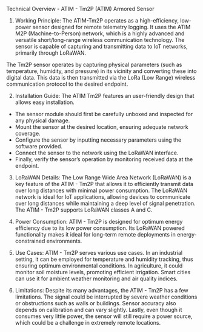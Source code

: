 Technical Overview - ATIM - Tm2P (ATIM) Armored Sensor

1. Working Principle:
The ATIM-Tm2P operates as a high-efficiency, low-power sensor designed for remote telemetry logging. It uses the ATIM M2P (Machine-to-Person) network, which is a highly advanced and versatile short/long-range wireless communication technology. The sensor is capable of capturing and transmitting data to IoT networks, primarily through LoRaWAN.

The Tm2P sensor operates by capturing physical parameters (such as temperature, humidity, and pressure) in its vicinity and converting these into digital data. This data is then transmitted via the LoRa (Low Range) wireless communication protocol to the desired endpoint.

2. Installation Guide:
The ATIM Tm2P features an user-friendly design that allows easy installation.

- The sensor module should first be carefully unboxed and inspected for any physical damage.
- Mount the sensor at the desired location, ensuring adequate network coverage.
- Configure the sensor by inputting necessary parameters using the software provided.
- Connect the sensor to the network using the LoRaWAN interface.
- Finally, verify the sensor’s operation by monitoring received data at the endpoint.

3. LoRaWAN Details:
The Low Range Wide Area Network (LoRaWAN) is a key feature of the ATIM - Tm2P that allows it to efficiently transmit data over long distances with minimal power consumption. The LoRaWAN network is ideal for IoT applications, allowing devices to communicate over long distances while maintaining a deep level of signal penetration. The ATIM - Tm2P supports LoRaWAN classes A and C.

4. Power Consumption:
ATIM - Tm2P is designed for optimum energy efficiency due to its low power consumption. Its LoRaWAN powered functionality makes it ideal for long-term remote deployments in energy-constrained environments. 

5. Use Cases:
ATIM - Tm2P serves various use cases. In an industrial setting, it can be employed for temperature and humidity tracking, thus ensuring optimum environmental conditions. In agriculture, it could monitor soil moisture levels, promoting efficient irrigation. Smart cities can use it for ambient weather monitoring and air quality indices.

6. Limitations:
Despite its many advantages, the ATIM - Tm2P has a few limitations. The signal could be interrupted by severe weather conditions or obstructions such as walls or buildings. Sensor accuracy also depends on calibration and can vary slightly. Lastly, even though it consumes very little power, the sensor will still require a power source, which could be a challenge in extremely remote locations.